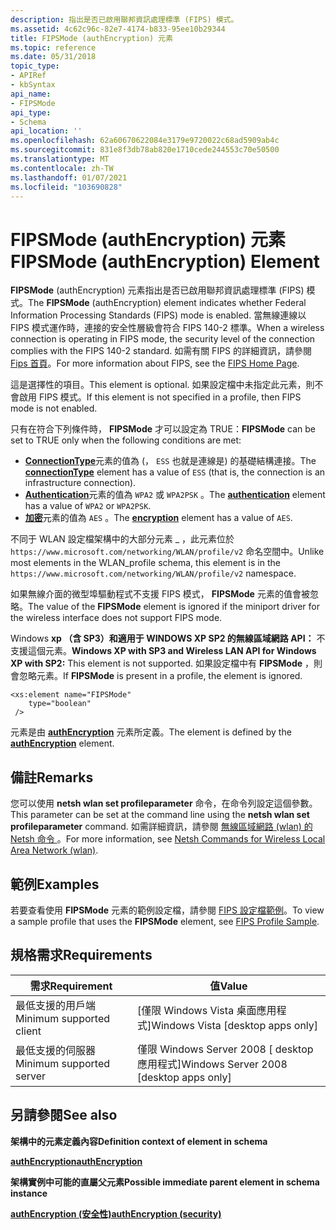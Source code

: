 ```yaml
---
description: 指出是否已啟用聯邦資訊處理標準 (FIPS) 模式。
ms.assetid: 4c62c96c-82e7-4174-b833-95ee10b29344
title: FIPSMode (authEncryption) 元素
ms.topic: reference
ms.date: 05/31/2018
topic_type:
- APIRef
- kbSyntax
api_name:
- FIPSMode
api_type:
- Schema
api_location: ''
ms.openlocfilehash: 62a60670622084e3179e9720022c68ad5909ab4c
ms.sourcegitcommit: 831e8f3db78ab820e1710cede244553c70e50500
ms.translationtype: MT
ms.contentlocale: zh-TW
ms.lasthandoff: 01/07/2021
ms.locfileid: "103690828"
---
```

# <a name="fipsmode-authencryption-element"></a><span data-ttu-id="2087e-103">FIPSMode (authEncryption) 元素</span><span class="sxs-lookup"><span data-stu-id="2087e-103">FIPSMode (authEncryption) Element</span></span>

<span data-ttu-id="2087e-104">**FIPSMode** (authEncryption) 元素指出是否已啟用聯邦資訊處理標準 (FIPS) 模式。</span><span class="sxs-lookup"><span data-stu-id="2087e-104">The **FIPSMode** (authEncryption) element indicates whether Federal Information Processing Standards (FIPS) mode is enabled.</span></span> <span data-ttu-id="2087e-105">當無線連線以 FIPS 模式運作時，連接的安全性層級會符合 FIPS 140-2 標準。</span><span class="sxs-lookup"><span data-stu-id="2087e-105">When a wireless connection is operating in FIPS mode, the security level of the connection complies with the FIPS 140-2 standard.</span></span> <span data-ttu-id="2087e-106">如需有關 FIPS 的詳細資訊，請參閱 [Fips 首頁](https://www.itl.nist.gov/fipspubs/)。</span><span class="sxs-lookup"><span data-stu-id="2087e-106">For more information about FIPS, see the [FIPS Home Page](https://www.itl.nist.gov/fipspubs/).</span></span>

<span data-ttu-id="2087e-107">這是選擇性的項目。</span><span class="sxs-lookup"><span data-stu-id="2087e-107">This element is optional.</span></span> <span data-ttu-id="2087e-108">如果設定檔中未指定此元素，則不會啟用 FIPS 模式。</span><span class="sxs-lookup"><span data-stu-id="2087e-108">If this element is not specified in a profile, then FIPS mode is not enabled.</span></span>

<span data-ttu-id="2087e-109">只有在符合下列條件時， **FIPSMode** 才可以設定為 TRUE：</span><span class="sxs-lookup"><span data-stu-id="2087e-109">**FIPSMode** can be set to TRUE only when the following conditions are met:</span></span>

-   <span data-ttu-id="2087e-110">[**ConnectionType**](wlan-profileschema-connectiontype-wlanprofile-element.md)元素的值為 (， `ESS` 也就是連線是) 的基礎結構連接。</span><span class="sxs-lookup"><span data-stu-id="2087e-110">The [**connectionType**](wlan-profileschema-connectiontype-wlanprofile-element.md) element has a value of `ESS` (that is, the connection is an infrastructure connection).</span></span>
-   <span data-ttu-id="2087e-111">[**Authentication**](wlan-profileschema-authentication-authencryption-element.md)元素的值為 `WPA2` 或 `WPA2PSK` 。</span><span class="sxs-lookup"><span data-stu-id="2087e-111">The [**authentication**](wlan-profileschema-authentication-authencryption-element.md) element has a value of `WPA2` or `WPA2PSK`.</span></span>
-   <span data-ttu-id="2087e-112">[**加密**](wlan-profileschema-encryption-authencryption-element.md)元素的值為 `AES` 。</span><span class="sxs-lookup"><span data-stu-id="2087e-112">The [**encryption**](wlan-profileschema-encryption-authencryption-element.md) element has a value of `AES`.</span></span>

<span data-ttu-id="2087e-113">不同于 WLAN 設定檔架構中的大部分元素 \_ ，此元素位於 `https://www.microsoft.com/networking/WLAN/profile/v2` 命名空間中。</span><span class="sxs-lookup"><span data-stu-id="2087e-113">Unlike most elements in the WLAN\_profile schema, this element is in the `https://www.microsoft.com/networking/WLAN/profile/v2` namespace.</span></span>

<span data-ttu-id="2087e-114">如果無線介面的微型埠驅動程式不支援 FIPS 模式， **FIPSMode** 元素的值會被忽略。</span><span class="sxs-lookup"><span data-stu-id="2087e-114">The value of the **FIPSMode** element is ignored if the miniport driver for the wireless interface does not support FIPS mode.</span></span>

<span data-ttu-id="2087e-115">Windows **xp （含 SP3）和適用于 WINDOWS XP SP2 的無線區域網路 API：** 不支援這個元素。</span><span class="sxs-lookup"><span data-stu-id="2087e-115">**Windows XP with SP3 and Wireless LAN API for Windows XP with SP2:** This element is not supported.</span></span> <span data-ttu-id="2087e-116">如果設定檔中有 **FIPSMode** ，則會忽略元素。</span><span class="sxs-lookup"><span data-stu-id="2087e-116">If **FIPSMode** is present in a profile, the element is ignored.</span></span>

``` syntax
<xs:element name="FIPSMode"
    type="boolean"
 />
```

<span data-ttu-id="2087e-117">元素是由 [**authEncryption**](wlan-profileschema-authencryption-security-element.md) 元素所定義。</span><span class="sxs-lookup"><span data-stu-id="2087e-117">The element is defined by the [**authEncryption**](wlan-profileschema-authencryption-security-element.md) element.</span></span>

## <a name="remarks"></a><span data-ttu-id="2087e-118">備註</span><span class="sxs-lookup"><span data-stu-id="2087e-118">Remarks</span></span>

<span data-ttu-id="2087e-119">您可以使用 **netsh wlan set profileparameter** 命令，在命令列設定這個參數。</span><span class="sxs-lookup"><span data-stu-id="2087e-119">This parameter can be set at the command line using the **netsh wlan set profileparameter** command.</span></span> <span data-ttu-id="2087e-120">如需詳細資訊，請參閱 [無線區域網路 (wlan) 的 Netsh 命令 ](/previous-versions/windows/it-pro/windows-server-2008-R2-and-2008/cc755301(v=ws.10))。</span><span class="sxs-lookup"><span data-stu-id="2087e-120">For more information, see [Netsh Commands for Wireless Local Area Network (wlan)](/previous-versions/windows/it-pro/windows-server-2008-R2-and-2008/cc755301(v=ws.10)).</span></span>

## <a name="examples"></a><span data-ttu-id="2087e-121">範例</span><span class="sxs-lookup"><span data-stu-id="2087e-121">Examples</span></span>

<span data-ttu-id="2087e-122">若要查看使用 **FIPSMode** 元素的範例設定檔，請參閱 [FIPS 設定檔範例](fips-profile-sample.md)。</span><span class="sxs-lookup"><span data-stu-id="2087e-122">To view a sample profile that uses the **FIPSMode** element, see [FIPS Profile Sample](fips-profile-sample.md).</span></span>

## <a name="requirements"></a><span data-ttu-id="2087e-123">規格需求</span><span class="sxs-lookup"><span data-stu-id="2087e-123">Requirements</span></span>



| <span data-ttu-id="2087e-124">需求</span><span class="sxs-lookup"><span data-stu-id="2087e-124">Requirement</span></span> | <span data-ttu-id="2087e-125">值</span><span class="sxs-lookup"><span data-stu-id="2087e-125">Value</span></span> |
|-------------------------------------|------------------------------------------------------|
| <span data-ttu-id="2087e-126">最低支援的用戶端</span><span class="sxs-lookup"><span data-stu-id="2087e-126">Minimum supported client</span></span><br/> | <span data-ttu-id="2087e-127">\[僅限 Windows Vista 桌面應用程式\]</span><span class="sxs-lookup"><span data-stu-id="2087e-127">Windows Vista \[desktop apps only\]</span></span><br/>       |
| <span data-ttu-id="2087e-128">最低支援的伺服器</span><span class="sxs-lookup"><span data-stu-id="2087e-128">Minimum supported server</span></span><br/> | <span data-ttu-id="2087e-129">僅限 Windows Server 2008 \[ desktop 應用程式\]</span><span class="sxs-lookup"><span data-stu-id="2087e-129">Windows Server 2008 \[desktop apps only\]</span></span><br/> |



## <a name="see-also"></a><span data-ttu-id="2087e-130">另請參閱</span><span class="sxs-lookup"><span data-stu-id="2087e-130">See also</span></span>

<dl> <dt>

<span data-ttu-id="2087e-131">**架構中的元素定義內容**</span><span class="sxs-lookup"><span data-stu-id="2087e-131">**Definition context of element in schema**</span></span>
</dt> <dt>

[<span data-ttu-id="2087e-132">**authEncryption**</span><span class="sxs-lookup"><span data-stu-id="2087e-132">**authEncryption**</span></span>](wlan-profileschema-authencryption-security-element.md)
</dt> <dt>

<span data-ttu-id="2087e-133">**架構實例中可能的直屬父元素**</span><span class="sxs-lookup"><span data-stu-id="2087e-133">**Possible immediate parent element in schema instance**</span></span>
</dt> <dt>

[<span data-ttu-id="2087e-134">**authEncryption (安全性)**</span><span class="sxs-lookup"><span data-stu-id="2087e-134">**authEncryption (security)**</span></span>](wlan-profileschema-authencryption-security-element.md)
</dt> </dl>

 

 
